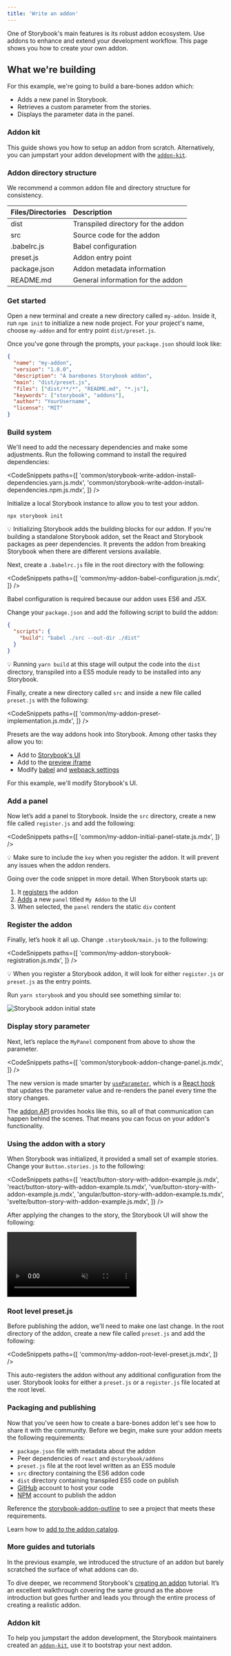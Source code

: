 ```yaml
---
title: 'Write an addon'
---
```


One of Storybook's main features is its robust addon ecosystem. Use addons to enhance and extend your development workflow. This page shows you how to create your own addon.

## What we're building

For this example, we're going to build a bare-bones addon which:

- Adds a new panel in Storybook.
- Retrieves a custom parameter from the stories.
- Displays the parameter data in the panel.

### Addon kit

This guide shows you how to setup an addon from scratch. Alternatively, you can jumpstart your addon development with the [`addon-kit`](https://github.com/storybookjs/addon-kit).

### Addon directory structure

We recommend a common addon file and directory structure for consistency.

| Files/Directories | Description                        |
| :---------------- | :--------------------------------- |
| dist              | Transpiled directory for the addon |
| src               | Source code for the addon          |
| .babelrc.js       | Babel configuration                |
| preset.js         | Addon entry point                  |
| package.json      | Addon metadata information         |
| README.md         | General information for the addon  |

### Get started

Open a new terminal and create a new directory called `my-addon`. Inside it, run `npm init` to initialize a new node project. For your project's name, choose `my-addon` and for entry point `dist/preset.js`.

Once you've gone through the prompts, your `package.json` should look like:

```json
{
  "name": "my-addon",
  "version": "1.0.0",
  "description": "A barebones Storybook addon",
  "main": "dist/preset.js",
  "files": ["dist/**/*", "README.md", "*.js"],
  "keywords": ["storybook", "addons"],
  "author": "YourUsername",
  "license": "MIT"
}
```

### Build system

We'll need to add the necessary dependencies and make some adjustments. Run the following command to install the required dependencies:

<!-- prettier-ignore-start -->

<CodeSnippets
  paths={[
    'common/storybook-write-addon-install-dependencies.yarn.js.mdx',
    'common/storybook-write-addon-install-dependencies.npm.js.mdx',
  ]}
/>

<!-- prettier-ignore-end -->

Initialize a local Storybook instance to allow you to test your addon.

```shell
npx storybook init
```

<div class="aside">
💡 Initializing Storybook adds the building blocks for our addon. If you're building a standalone Storybook addon, set the React and Storybook packages as peer dependencies. It prevents the addon from breaking Storybook when there are different versions available.
</div>

Next, create a `.babelrc.js` file in the root directory with the following:

<!-- prettier-ignore-start -->

<CodeSnippets
  paths={[
    'common/my-addon-babel-configuration.js.mdx',
  ]}
/>

<!-- prettier-ignore-end -->

<div class="aside">
Babel configuration is required because our addon uses ES6 and JSX.
</div>

Change your `package.json` and add the following script to build the addon:

```json
{
  "scripts": {
    "build": "babel ./src --out-dir ./dist"
  }
}
```

<div class="aside">
💡 Running <code>yarn build</code> at this stage will output the code into the <code>dist</code> directory, transpiled into a ES5 module ready to be installed into any Storybook.
</div>

Finally, create a new directory called `src` and inside a new file called `preset.js` with the following:

<!-- prettier-ignore-start -->

<CodeSnippets
  paths={[
    'common/my-addon-preset-implementation.js.mdx',
  ]}
/>

<!-- prettier-ignore-end -->

Presets are the way addons hook into Storybook. Among other tasks they allow you to:

- Add to [Storybook's UI](#add-a-panel)
- Add to the [preview iframe](./writing-presets.md#preview-entries)
- Modify [babel](./writing-presets.md#babel) and [webpack settings](./writing-presets.md#webpack)

For this example, we'll modify Storybook's UI.

### Add a panel

Now let’s add a panel to Storybook. Inside the `src` directory, create a new file called `register.js` and add the following:

<!-- prettier-ignore-start -->

<CodeSnippets
  paths={[
    'common/my-addon-initial-panel-state.js.mdx',
  ]}
/>

<!-- prettier-ignore-end -->

<div class="aside">
💡 Make sure to include the <code>key</code> when you register the addon. It will prevent any issues when the addon renders.
</div>

Going over the code snippet in more detail. When Storybook starts up:

1. It [registers](./addons-api.md#addonsregister) the addon
2. [Adds](./addons-api.md#addonsadd) a new `panel` titled `My Addon` to the UI
3. When selected, the `panel` renders the static `div` content

### Register the addon

Finally, let’s hook it all up. Change `.storybook/main.js` to the following:

<!-- prettier-ignore-start -->

<CodeSnippets
  paths={[
    'common/my-addon-storybook-registration.js.mdx',
  ]}
/>

<!-- prettier-ignore-end -->

<div class="aside">
💡 When you register a Storybook addon, it will look for either <code>register.js</code> or <code>preset.js</code> as the entry points.
</div>

Run `yarn storybook` and you should see something similar to:

![Storybook addon initial state](./addon-initial-state.png)

### Display story parameter

Next, let’s replace the `MyPanel` component from above to show the parameter.

<!-- prettier-ignore-start -->

<CodeSnippets
  paths={[
    'common/storybook-addon-change-panel.js.mdx',
  ]}
/>

<!-- prettier-ignore-end -->

The new version is made smarter by [`useParameter`](./addons-api.md#useparameter), which is a [React hook](https://reactjs.org/docs/hooks-intro.html) that updates the parameter value and re-renders the panel every time the story changes.

The [addon API](./addons-api.md) provides hooks like this, so all of that communication can happen behind the scenes. That means you can focus on your addon's functionality.

### Using the addon with a story

When Storybook was initialized, it provided a small set of example stories. Change your `Button.stories.js` to the following:

<!-- prettier-ignore-start -->

<CodeSnippets
  paths={[
    'react/button-story-with-addon-example.js.mdx',
    'react/button-story-with-addon-example.ts.mdx',
    'vue/button-story-with-addon-example.js.mdx',
    'angular/button-story-with-addon-example.ts.mdx',
    'svelte/button-story-with-addon-example.js.mdx',
  ]}
/>

<!-- prettier-ignore-end -->

After applying the changes to the story, the Storybook UI will show the following:

<video autoPlay muted playsInline loop>
  <source
    src="addon-final-stage-optimized.mp4"
    type="video/mp4"
  />
</video>

### Root level preset.js

Before publishing the addon, we'll need to make one last change. In the root directory of the addon, create a new file called `preset.js` and add the following:

<!-- prettier-ignore-start -->

<CodeSnippets
  paths={[
    'common/my-addon-root-level-preset.js.mdx',
  ]}
/>

<!-- prettier-ignore-end -->

This auto-registers the addon without any additional configuration from the user. Storybook looks for either a `preset.js` or a `register.js` file located at the root level.

### Packaging and publishing

Now that you've seen how to create a bare-bones addon let's see how to share it with the community. Before we begin, make sure your addon meets the following requirements:

- `package.json` file with metadata about the addon
- Peer dependencies of `react` and `@storybook/addons`
- `preset.js` file at the root level written as an ES5 module
- `src` directory containing the ES6 addon code
- `dist` directory containing transpiled ES5 code on publish
- [GitHub](https://github.com/) account to host your code
- [NPM](https://www.npmjs.com/) account to publish the addon

Reference the [storybook-addon-outline](https://www.npmjs.com/package/storybook-addon-outline) to see a project that meets these requirements.

Learn how to [add to the addon catalog](./addon-catalog.md).

### More guides and tutorials

In the previous example, we introduced the structure of an addon but barely scratched the surface of what addons can do.

To dive deeper, we recommend Storybook's [creating an addon](https://storybook.js.org/tutorials/create-an-addon/) tutorial. It’s an excellent walkthrough covering the same ground as the above introduction but goes further and leads you through the entire process of creating a realistic addon.

### Addon kit

To help you jumpstart the addon development, the Storybook maintainers created an [`addon-kit`](https://github.com/storybookjs/addon-kit), use it to bootstrap your next addon.
